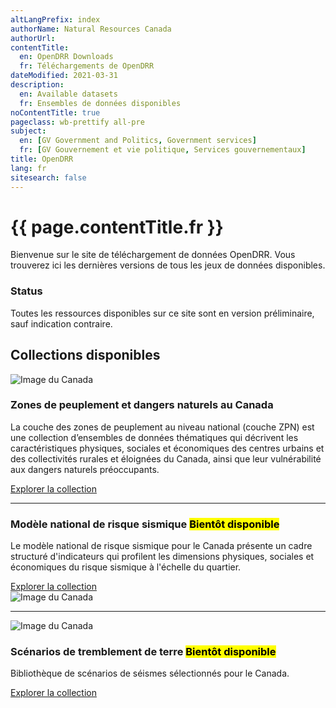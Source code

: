```yaml
---
altLangPrefix: index
authorName: Natural Resources Canada
authorUrl:
contentTitle:
  en: OpenDRR Downloads
  fr: Téléchargements de OpenDRR
dateModified: 2021-03-31
description:
  en: Available datasets
  fr: Ensembles de données disponibles
noContentTitle: true
pageclass: wb-prettify all-pre
subject:
  en: [GV Government and Politics, Government services]
  fr: [GV Gouvernement et vie politique, Services gouvernementaux]
title: OpenDRR
lang: fr
sitesearch: false
---
```

# {{ page.contentTitle.fr }}

Bienvenue sur le site de téléchargement de données OpenDRR. Vous trouverez ici les dernières versions de tous les jeux de données disponibles.

<section class="alert alert-danger">
    <h3>Status</h3>
    <p>Toutes les ressources disponibles sur ce site sont en version préliminaire, sauf indication contraire.</p>
</section>

## Collections disponibles

<div class="row mrgn-tp-xl mrgn-btm-xl">
    <div class="col-md-4">
        <img src="../assets/img/nhsl.png" class="img-rounded img-responsive full-width" alt="Image du Canada">
    </div>
    <div class="col-md-8">
        <h3>Zones de peuplement et dangers naturels au Canada</h3>
        <p>La couche des zones de peuplement au niveau national (couche ZPN) est une collection d’ensembles de données thématiques qui décrivent les caractéristiques physiques, sociales et économiques des centres urbains et des collectivités rurales et éloignées du Canada, ainsi que leur vulnérabilité aux dangers naturels préoccupants.</p>
        <a href="nhsl.html" class="btn btn-primary">Explorer la collection</a>
    </div>
</div>
<hr>
<div class="row mrgn-tp-xl mrgn-btm-xl">
    <div class="col-md-8">
        <h3>Modèle national de risque sismique <mark>Bientôt disponible</mark></h3>
        <p>Le modèle national de risque sismique pour le Canada présente un cadre structuré d'indicateurs qui profilent les dimensions physiques, sociales et économiques du risque sismique à l'échelle du quartier.</p>
        <a href="psra.html" class="btn btn-primary">Explorer la collection</a>
    </div>
    <div class="col-md-4">
        <img src="../assets/img/psra.png" class="img-rounded img-responsive full-width" alt="Image du Canada">
    </div>
</div>
<hr>
<div class="row mrgn-tp-xl mrgn-btm-xl">
    <div class="col-md-4">
        <img src="../assets/img/dsra.png" class="img-rounded img-responsive full-width" alt="Image du Canada">
    </div>
    <div class="col-md-8">
        <h3>Scénarios de tremblement de terre <mark>Bientôt disponible</mark></h3>
        <p>Bibliothèque de scénarios de séismes sélectionnés pour le Canada.</p>
        <a href="dsra.html" class="btn btn-primary">Explorer la collection</a>
    </div>
</div>

&nbsp;
